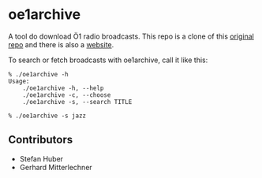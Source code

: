 # oe1archive

A tool do download Ö1 radio broadcasts. This repo is a clone of this [original
repo](https://git.sthu.org/?p=oe1archive.git) and there is also a
[website](https://www.sthu.org/code/codesnippets/oe1archive.html).

To search or fetch broadcasts with oe1archive, call it like this:

    % ./oe1archive -h
    Usage:
        ./oe1archive -h, --help
        ./oe1archive -c, --choose
        ./oe1archive -s, --search TITLE

    % ./oe1archive -s jazz


## Contributors

- Stefan Huber
- Gerhard Mitterlechner
